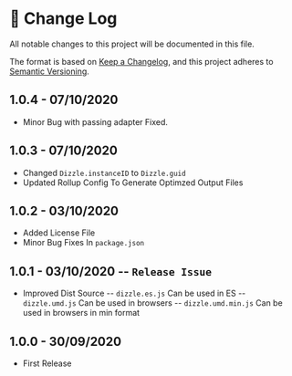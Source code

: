 # 📝  Change Log

All notable changes to this project will be documented in this file.

The format is based on [Keep a Changelog](https://keepachangelog.com/en/1.0.0/), and this project adheres to [Semantic Versioning](https://semver.org/spec/v2.0.0.html).

<!--
## Unreleased
### Added

### Changed

### Deprecated

### Removed

### Fixed

### Security
-->

## 1.0.4 - 07/10/2020
* Minor Bug with passing adapter Fixed.

## 1.0.3 - 07/10/2020
* Changed `Dizzle.instanceID` to `Dizzle.guid`
* Updated Rollup Config To Generate Optimzed Output Files

## 1.0.2 - 03/10/2020
* Added License File
* Minor Bug Fixes In `package.json`

## 1.0.1 - 03/10/2020 -- `Release Issue`
* Improved Dist Source
    -- `dizzle.es.js`  Can be used in ES 
    -- `dizzle.umd.js` Can be used in browsers
    -- `dizzle.umd.min.js` Can be used in browsers in min format

## 1.0.0 - 30/09/2020
* First Release
